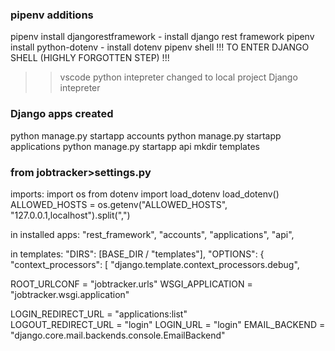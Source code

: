 ### pipenv additions
pipenv install djangorestframework - install django rest framework
pipenv install python-dotenv - install dotenv
pipenv shell !!! TO ENTER DJANGO SHELL (HIGHLY FORGOTTEN STEP) !!!

>> vscode python intepreter changed to local project Django intepreter

### Django apps created
python manage.py startapp accounts
python manage.py startapp applications
python manage.py startapp api
mkdir templates

### from jobtracker>settings.py
imports:
    import os
    from dotenv import load_dotenv
    load_dotenv()
    ALLOWED_HOSTS = os.getenv("ALLOWED_HOSTS", "127.0.0.1,localhost").split(",")

in installed apps: 
    "rest_framework",
    "accounts",
    "applications",
    "api",

in templates:
    "DIRS": [BASE_DIR / "templates"],
        "OPTIONS": {
        "context_processors": [
            "django.template.context_processors.debug",

ROOT_URLCONF = "jobtracker.urls"
WSGI_APPLICATION = "jobtracker.wsgi.application"

LOGIN_REDIRECT_URL = "applications:list"  
LOGOUT_REDIRECT_URL = "login"
LOGIN_URL = "login"
EMAIL_BACKEND = "django.core.mail.backends.console.EmailBackend"